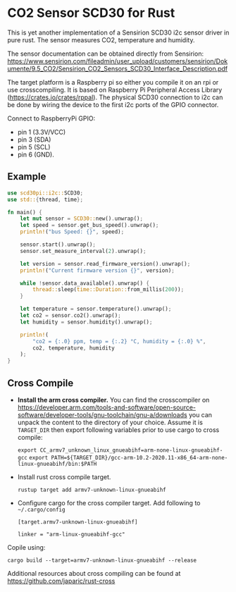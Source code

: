 CO2 Sensor SCD30 for Rust
=========================

This is yet another implementation of a Sensirion SCD30 i2c sensor driver in 
pure rust. The sensor measures CO2, temperature and humidity.

The sensor documentation can be obtained directly from Sensirion: 
https://www.sensirion.com/fileadmin/user_upload/customers/sensirion/Dokumente/9.5_CO2/Sensirion_CO2_Sensors_SCD30_Interface_Description.pdf

The target platform is a Raspberry pi so either you compile it on an rpi or use crosscompiling.
It is based on Raspberry Pi Peripheral Access Library (https://crates.io/crates/rppal). The 
physical SCD30 connection to i2c can be done by wiring the device to the first i2c ports of the GPIO
connector.

Connect to RaspberryPi GPIO:
- pin 1 (3.3V/VCC)
- pin 3 (SDA)
- pin 5 (SCL)
- pin 6 (GND).

Example
-------

```rust
use scd30pi::i2c::SCD30;
use std::{thread, time};

fn main() {
    let mut sensor = SCD30::new().unwrap();
    let speed = sensor.get_bus_speed().unwrap();
    println!("bus Speed: {}", speed);

    sensor.start().unwrap();
    sensor.set_measure_interval(2).unwrap();

    let version = sensor.read_firmware_version().unwrap();
    println!("Current firmware version {}", version);

    while !sensor.data_available().unwrap() {
        thread::sleep(time::Duration::from_millis(200));
    }

    let temperature = sensor.temperature().unwrap();
    let co2 = sensor.co2().unwrap();
    let humidity = sensor.humidity().unwrap();

    println!(
        "co2 = {:.0} ppm, temp = {:.2} °C, humidity = {:.0} %",
        co2, temperature, humidity
    );
}
```


Cross Compile
-------------

- **Install the arm cross compiler.** You can find the crosscompiler on
  https://developer.arm.com/tools-and-software/open-source-software/developer-tools/gnu-toolchain/gnu-a/downloads
  you can unpack the content to the directory of your choice. Assume it is `TARGET_DIR` then export
  following variables prior to use cargo to cross compile:

  `export CC_armv7_unknown_linux_gnueabihf=arm-none-linux-gnueabihf-gcc`
  `export PATH=${TARGET_DIR}/gcc-arm-10.2-2020.11-x86_64-arm-none-linux-gnueabihf/bin:$PATH`

- Install rust cross compile target.

  `rustup target add armv7-unknown-linux-gnueabihf`

- Configure cargo for the cross compiler target. Add following to `~/.cargo/config`

  `[target.armv7-unknown-linux-gnueabihf]`

  `linker = "arm-linux-gnueabihf-gcc"`

Copile using:

`cargo build --target=armv7-unknown-linux-gnueabihf --release`

Additional resources about cross compiling can be found at https://github.com/japaric/rust-cross

